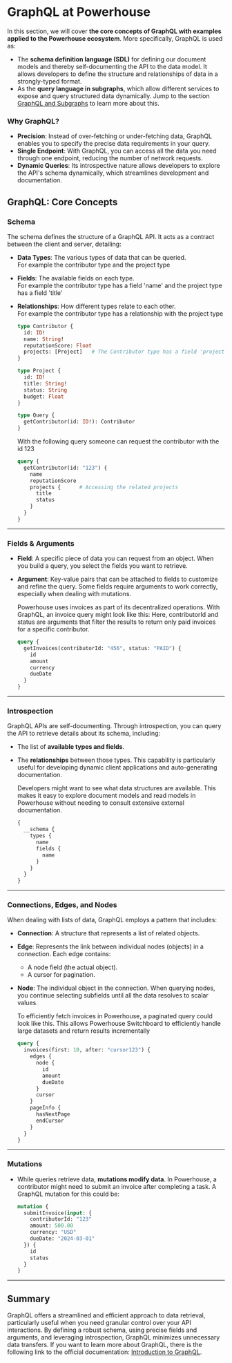 # GraphQL at Powerhouse

In this section, we will cover **the core concepts of GraphQL with examples applied to the Powerhouse ecosystem**. More specifically, GraphQL is used as:
- The **schema definition language (SDL)** for defining our document models and thereby self-documenting the API to the data model. It allows developers to define the structure and relationships of data in a strongly-typed format.
- As the **query language in subgraphs**, which allow different services to expose and query structured data dynamically. Jump to the section [GraphQL and Subgraphs](/academy/AdvancedTutorial/WorkWithData/WorkingWithSubgraphs/GraphQLAndSubgraphs) to learn more about this.


### Why GraphQL?

- **Precision**: Instead of over-fetching or under-fetching data, GraphQL enables you to specify the precise data requirements in your query.
- **Single Endpoint**: With GraphQL, you can access all the data you need through one endpoint, reducing the number of network requests.
- **Dynamic Queries**: Its introspective nature allows developers to explore the API's schema dynamically, which streamlines development and documentation.

## GraphQL: Core Concepts

### Schema
The schema defines the structure of a GraphQL API. It acts as a contract between the client and server, detailing:

- **Data Types**: The various types of data that can be queried.   
For example the contributor type and the project type
- **Fields**: The available fields on each type.   
For example the contributor type has a field 'name' and the project type has a field 'title'
- **Relationships**: How different types relate to each other.   
For example the contributor type has a relationship with the project type

  ```graphql title="Example of a Powerhouse Contributor schema in GraphQL"
  type Contributor {
    id: ID!
    name: String!
    reputationScore: Float
    projects: [Project]   # The Contributor type has a field 'projects' that returns an array of Project objects
  }

  type Project {
    id: ID!
    title: String!
    status: String
    budget: Float
  }

  type Query {
    getContributor(id: ID!): Contributor
  }
  ```

  With the following query someone can request the contributor with the id 123

    ```graphql title="Example of a query to get a contributor"
    query {
      getContributor(id: "123") {
        name
        reputationScore
        projects {      # Accessing the related projects
          title
          status
        }
      }
    }
    ```

---

### Fields & Arguments
- **Field**: A specific piece of data you can request from an object. When you build a query, you select the fields you want to retrieve.
- **Argument**: Key-value pairs that can be attached to fields to customize and refine the query. Some fields require arguments to work correctly, especially when dealing with mutations.

  Powerhouse uses invoices as part of its decentralized operations. With GraphQL, an invoice query might look like this:
  Here, contributorId and status are arguments that filter the results to return only paid invoices for a specific contributor.

  ```graphql title="Fetching an Invoice with Filtering"
  query {
    getInvoices(contributorId: "456", status: "PAID") {
      id
      amount
      currency
      dueDate
    }
  }
  ```
___

### Introspection
GraphQL APIs are self-documenting. Through introspection, you can query the API to retrieve details about its schema, including:

- The list of **available types and fields**.
- The **relationships** between those types. This capability is particularly useful for developing dynamic client applications and auto-generating documentation.

  Developers might want to see what data structures are available. This makes it easy to explore document models and read models in Powerhouse without needing to consult extensive external documentation.

  ```graphql title="Discovering Available Queries"
  {
    __schema {
      types {
        name
        fields {
          name
        }
      }
    }
  }
  ```

---
### Connections, Edges, and Nodes
When dealing with lists of data, GraphQL employs a pattern that includes:

- **Connection**: A structure that represents a list of related objects.
- **Edge**: Represents the link between individual nodes (objects) in a connection. Each edge contains:
  - A node field (the actual object).
  - A cursor for pagination.
- **Node**: The individual object in the connection. When querying nodes, you continue selecting subfields until all the data resolves to scalar values.

  To efficiently fetch invoices in Powerhouse, a paginated query could look like this.
  This allows Powerhouse Switchboard to efficiently handle large datasets and return results incrementally

  ```graphql title="Paginated List of Invoices"
  query {
    invoices(first: 10, after: "cursor123") {
      edges {
        node {
          id
          amount
          dueDate
        }
        cursor
      }
      pageInfo {
        hasNextPage
        endCursor
      }
    }
  }
  ```

---

### Mutations
- While queries retrieve data, **mutations modify data**. In Powerhouse, a contributor might need to submit an invoice after completing a task. A GraphQL mutation for this could be:

    ```graphql title="Submitting an Invoice"
    mutation {
      submitInvoice(input: {
        contributorId: "123"
        amount: 500.00
        currency: "USD"
        dueDate: "2024-03-01"
      }) {
        id
        status
      }
    }
    ```

---
## Summary
GraphQL offers a streamlined and efficient approach to data retrieval, particularly useful when you need granular control over your API interactions. By defining a robust schema, using precise fields and arguments, and leveraging introspection, GraphQL minimizes unnecessary data transfers. If you want to learn more about GraphQL, there is the following link to the official documentation: [Introduction to GraphQL](https://graphql.org/learn/).